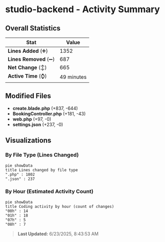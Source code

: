 # studio-backend - Activity Summary 

## Overall Statistics

| Stat                   | Value                                                             |
| ---------------------- | ----------------------------------------------------------------- |
| **Lines Added** (➕)   | 1352                                          |
| **Lines Removed** (➖) | 687                                        |
| **Net Change** (↕)    | 665                |
| **Active Time** (⌚)   | 49 minutes |


## Modified Files
- **create.blade.php** (+837, -644)
- **BookingController.php** (+181, -43)
- **web.php** (+97, -0)
- **settings.json** (+237, -0)

## Visualizations

### By File Type (Lines Changed)

```mermaid
pie showData
title Lines changed by file type
".php" : 1802
".json" : 237
```

### By Hour (Estimated Activity Count)

```mermaid
pie showData
title Coding activity by hour (count of changes)
"00h" : 14
"01h" : 18
"07h" : 5
"08h" : 7
```


> **Last Updated:** 6/23/2025, 8:43:53 AM